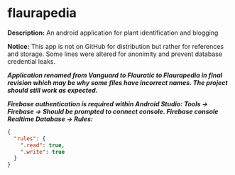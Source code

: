 # flaurapedia
**Description:** An android application for plant identification and blogging

**Notice:**
This app is not on GitHub for distribution but rather for references and storage. Some lines were altered for anonimity and prevent database credential leaks. 

***Application renamed from Vanguard to Flauratic to Flaurapedia in final revision which may be why some files have incorrect names. The project should still work as expected.***


***Firebase authentication is required within Android Studio: Tools -> Firebase -> Should be prompted to connect console. Firebase console Realtime Database -> Rules:***

```json
{
  "rules": {
    ".read": true,
    ".write": true
  }
}
```
